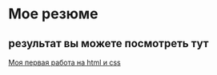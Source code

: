 # Мое резюме

## результат вы можете посмотреть тут


[Моя первая работа на html и css](http://127.0.0.1:5500/my_resume.html)
